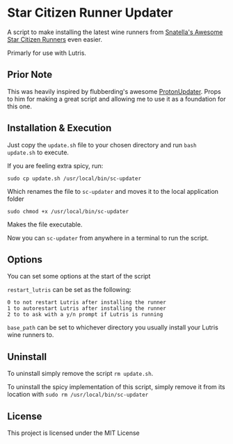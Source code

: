 # Star Citizen Runner Updater
A script to make installing the latest wine runners from [Snatella's Awesome Star Citizen Runners](https://github.com/snatella/wine-runner-sc) even easier.

Primarly for use with Lutris.

## Prior Note
This was heavily inspired by flubberding's awesome [ProtonUpdater](https://github.com/flubberding/ProtonUpdater). Props to him for making a great script and allowing me to use it as a foundation for this one.

## Installation & Execution
Just copy the `update.sh` file to your chosen directory and run `bash update.sh` to execute.

If you are feeling extra spicy, run:

```
sudo cp update.sh /usr/local/bin/sc-updater
```
Which renames the file to `sc-updater` and moves it to the local application folder

```
sudo chmod +x /usr/local/bin/sc-updater
```
Makes the file executable.

Now you can `sc-updater` from anywhere in a terminal to run the script.

## Options
You can set some options at the start of the script

`restart_lutris` can be set as the following:
```
0 to not restart Lutris after installing the runner
1 to autorestart Lutris after installing the runner
2 to to ask with a y/n prompt if Lutris is running
```

`base_path` can be set to whichever directory you usually install your Lutris wine runners to.

## Uninstall
To uninstall simply remove the script `rm update.sh`.

To uninstall the spicy implementation of this script, simply remove it from its location with `sudo rm /usr/local/bin/sc-updater`

## License
This project is licensed under the MIT License
